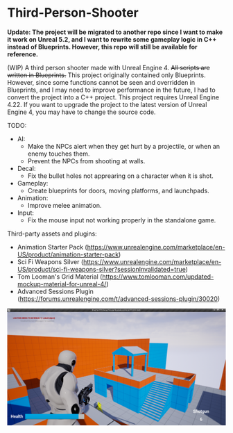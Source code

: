 # Third-Person-Shooter

**Update: The project will be migrated to another repo since I want to make it work on Unreal 5.2, and I want to rewrite some gameplay logic in C++ instead of Blueprints. However, this repo will still be available for reference.**

(WIP) A third person shooter made with Unreal Engine 4. ~~All scripts are written in Blueprints.~~ This project originally contained only Blueprints. However, since some functions cannot be seen and overridden in Blueprints, and I may need to improve performance in the future, I had to convert the project into a C++ project.
This project requires Unreal Engine 4.22. If you want to upgrade the project to the latest version of Unreal Engine 4, you may have to change the source code.

TODO:
  + AI:
    - Make the NPCs alert when they get hurt by a projectile, or when an enemy touches them.
    - Prevent the NPCs from shooting at walls.
  + Decal:
    - Fix the bullet holes not apprearing on a character when it is shot.
  + Gameplay:
    - Create blueprints for doors, moving platforms, and launchpads.
  + Animation:
    - Improve melee animation.
  + Input:
    - Fix the mouse input not working properly in the standalone game.

Third-party assets and plugins:
   + Animation Starter Pack (https://www.unrealengine.com/marketplace/en-US/product/animation-starter-pack)
   + Sci Fi Weapons Silver (https://www.unrealengine.com/marketplace/en-US/product/sci-fi-weapons-silver?sessionInvalidated=true)
   + Tom Looman's Grid Material (https://www.tomlooman.com/updated-mockup-material-for-unreal-4/)
   + Advanced Sessions Plugin (https://forums.unrealengine.com/t/advanced-sessions-plugin/30020)

![](Screenshots/screenshot01.png)
